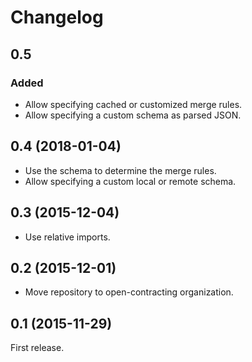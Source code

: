 # Changelog

## 0.5

### Added

* Allow specifying cached or customized merge rules.
* Allow specifying a custom schema as parsed JSON.

## 0.4 (2018-01-04)

* Use the schema to determine the merge rules.
* Allow specifying a custom local or remote schema.

## 0.3 (2015-12-04)

* Use relative imports.

## 0.2 (2015-12-01)

* Move repository to open-contracting organization.

## 0.1 (2015-11-29)

First release.
